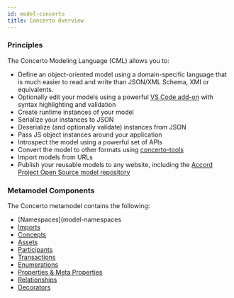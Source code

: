 ```yaml
---
id: model-concerto
title: Concerto Overview
---
```


### Principles

The Concerto Modeling Language (CML) allows you to:
- Define an object-oriented model using a domain-specific language that is much easier to read and write than JSON/XML Schema, XMI or equivalents.
- Optionally edit your models using a powerful [VS Code add-on](https://marketplace.visualstudio.com/items?itemName=accordproject.cicero-vscode-extension) with syntax highlighting and validation
- Create runtime instances of your model
- Serialize your instances to JSON
- Deserialize (and optionally validate) instances from JSON
- Pass JS object instances around your application
- Introspect the model using a powerful set of APIs
- Convert the model to other formats using [concerto-tools](https://github.com/accordproject/concerto/tree/master/packages/concerto-tools)
- Import models from URLs
- Publish your reusable models to any website, including the [Accord Project Open Source model repository](https://models.accordproject.org)

### Metamodel Components

The Concerto metamodel contains the following:
- [Namespaces](model-namespaces
- [Imports](model-namespaces#imports)
- [Concepts](model-classes#concepts)
- [Assets](model-classes#assets)
- [Participants](model-classes#participants)
- [Transactions](model-classes#transactions)
- [Enumerations](model-enums)
- [Properties & Meta Properties](model-properties)
- [Relationships](model-relationships)
- [Decorators](model-decorators)

